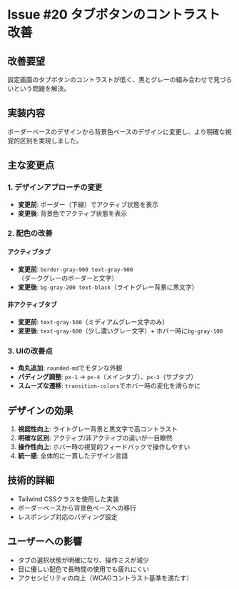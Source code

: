 # Issue #20 タブボタンのコントラスト改善

## 改善要望
設定画面のタブボタンのコントラストが低く、黒とグレーの組み合わせで見づらいという問題を解決。

## 実装内容
ボーダーベースのデザインから背景色ベースのデザインに変更し、より明確な視覚的区別を実現しました。

## 主な変更点

### 1. デザインアプローチの変更
- **変更前**: ボーダー（下線）でアクティブ状態を表示
- **変更後**: 背景色でアクティブ状態を表示

### 2. 配色の改善
#### アクティブタブ
- **変更前**: `border-gray-900 text-gray-900`（ダークグレーのボーダーと文字）
- **変更後**: `bg-gray-200 text-black`（ライトグレー背景に黒文字）

#### 非アクティブタブ
- **変更前**: `text-gray-500`（ミディアムグレー文字のみ）
- **変更後**: `text-gray-600`（少し濃いグレー文字）+ ホバー時に`bg-gray-100`

### 3. UIの改善点
- **角丸追加**: `rounded-md`でモダンな外観
- **パディング調整**: `px-1` → `px-4`（メインタブ）、`px-3`（サブタブ）
- **スムーズな遷移**: `transition-colors`でホバー時の変化を滑らかに

## デザインの効果
1. **視認性向上**: ライトグレー背景と黒文字で高コントラスト
2. **明確な区別**: アクティブ/非アクティブの違いが一目瞭然
3. **操作性向上**: ホバー時の視覚的フィードバックで操作しやすい
4. **統一感**: 全体的に一貫したデザイン言語

## 技術的詳細
- Tailwind CSSクラスを使用した実装
- ボーダーベースから背景色ベースへの移行
- レスポンシブ対応のパディング設定

## ユーザーへの影響
- タブの選択状態が明確になり、操作ミスが減少
- 目に優しい配色で長時間の使用でも疲れにくい
- アクセシビリティの向上（WCAGコントラスト基準を満たす）
